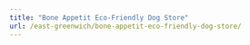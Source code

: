 ```yaml
---
title: "Bone Appetit Eco-Friendly Dog Store"
url: /east-greenwich/bone-appetit-eco-friendly-dog-store/
---
```

